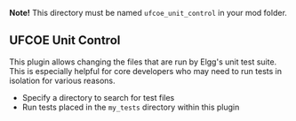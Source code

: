 **Note!** This directory must be named `ufcoe_unit_control` in your mod folder.

## UFCOE Unit Control

This plugin allows changing the files that are run by Elgg's unit test suite. This is especially helpful for core developers who may need to run tests in isolation for various reasons.

* Specify a directory to search for test files
* Run tests placed in the `my_tests` directory within this plugin

